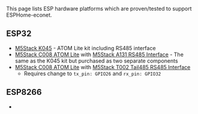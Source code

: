 This page lists ESP hardware platforms which are proven/tested to support ESPHome-econet.

## ESP32
* [M5Stack K045](https://shop.m5stack.com/products/atom-rs485-kit?variant=34787900194980) - ATOM Lite kit including RS485 interface
* [M5Stack C008 ATOM Lite](https://shop.m5stack.com/products/atom-lite-esp32-development-kit?variant=32259605200986) with [M5Stack A131 RS485 Interface](https://shop.m5stack.com/products/atomic-rs485-base) - The same as the K045 kit but purchased as two separate components
* [M5Stack C008 ATOM Lite](https://shop.m5stack.com/products/atom-lite-esp32-development-kit?variant=32259605200986) with [M5Stack T002 Tail485 RS485 Interface](https://shop.m5stack.com/products/atom-tail485?variant=32169041559642)
  * Requires change to `tx_pin: GPIO26` and `rx_pin: GPIO32` 

## ESP8266
* 